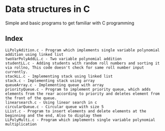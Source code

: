 # Data structures in C
Simple and basic programs to get familiar with C programming

## Index
    LLPolyAdition.c - Program which implements single variable polynomial addition using linked list
    twoVarPolyAddLL.c - Two variable polynomial addition
    studentLL.c - Adding students with random roll numbers and sorting it via rollno, This code doesn't check for same roll number input currently.
    stackLL.c - Implementing stack using linked list
    stack.c - Implementing stack using array
    queueArray.c - Implementing queue with array
    priorityQueue.c - Program to implement priority queue, which adds elements from the rear according to priority and deletes element from the front of the queue.
    linearsearch.c - Using linear search in c
    circularQueue.c - Circular queue with size 5
    LList.c - Program to insert elements and delete elements at the beginning and the end, Also to display them
    LLPolyMulti.c - Program which implements single variable polynomial multiplication
    
